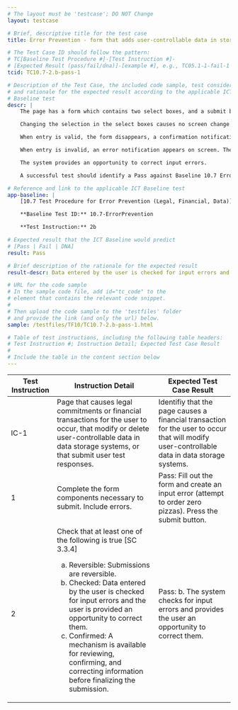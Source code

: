 ```yaml
---
# The layout must be 'testcase'; DO NOT Change
layout: testcase

# Brief, descriptive title for the test case
title: Error Prevention - form that adds user-controllable data in storage system is checked (and opportunity provided to correct input errors)

# The Test Case ID should follow the pattern:
# TC[Baseline Test Procedure #]-[Test Instruction #]-
# [Expected Result (pass/fail/dna)]-[example #], e.g., TC05.1-1-fail-1
tcid: TC10.7-2.b-pass-1

# Description of the Test Case, the included code sample, test considerations,
# and rationale for the expected result according to the applicable ICT
# Baseline test
descr: | 
    The page has a form which contains two select boxes, and a submit button.

    Changing the selection in the select boxes causes no screen change and triggers no validation. When the submit button is pressed, the form is validated.

    When entry is valid, the form disappears, a confirmation notification appears and receives focus. The confirmation notification says that a financial transaction has occured.

    When entry is invalid, an error notification appears on screen. The error notification is within a live region. The financial transaction does not occur until the user corrects the invalid entry.

    The system provides an opportunity to correct input errors.

    A successful test should identify a Pass against Baseline 10.7 Error Prevention (Legal, Financial, Data)

# Reference and link to the applicable ICT Baseline test
app-baseline: | 
    [10.7 Test Procedure for Error Prevention (Legal, Financial, Data)](https://section508coordinators.github.io/ICTTestingBaseline/10Forms.html#107-test-procedure-for-error-prevention-legal-financial-data)

    **Baseline Test ID:** 10.7-ErrorPrevention

    **Test Instruction:** 2b

# Expected result that the ICT Baseline would predict
# [Pass | Fail | DNA]
result: Pass

# Brief description of the rationale for the expected result
result-descr: Data entered by the user is checked for input errors and the user is provided an opportunity to correct them before the financial transaction occurs.

# URL for the code sample
# In the sample code file, add id="tc_code" to the
# element that contains the relevant code snippet.
#
# Then upload the code sample to the 'testfiles' folder
# and provide the link (and only the url) below.
sample: /testfiles/TF10/TC10.7-2.b-pass-1.html

# Table of test instructions, including the following table headers:
# Test Instruction #; Instruction Detail; Expected Test Case Result
#
# Include the table in the content section below
---
```

| Test Instruction | Instruction Detail | Expected Test Case Result |
|------------------|--------------------|---------------------------|
| IC-1 | Page that causes legal commitments or financial transactions for the user to occur, that modify or delete user-controllable data in data storage systems, or that submit user test responses. | Identifiy that the page causes a financial transaction for the user to occur that will modify user-controllable data in data storage systems. |
| 1 | Complete the form components necessary to submit. Include errors. | Pass: Fill out the form and create an input error (attempt to order zero pizzas). Press the submit button. |
| 2 | Check that at least one of the following is true [SC 3.3.4] <ol type="a"><li> Reversible: Submissions are reversible.</li><li> Checked: Data entered by the user is checked for input errors and the user is provided an opportunity to correct them.</li><li> Confirmed: A mechanism is available for reviewing, confirming, and correcting information before finalizing the submission.</li></ol> | Pass: b. The system checks for input errors and provides the user an opportunity to correct them. |
